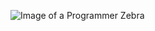 
![Image of a Programmer Zebra](https://img.freepik.com/free-vector/cute-zebra-working-laptop-cartoon-icon-illustration_138676-2795.jpg?t=st=1727254513~exp=1727258113~hmac=e2e06eea461cf5596139816a2c89cc9c7e74fcd152c44bd578c0f2054feafd99&w=826)


